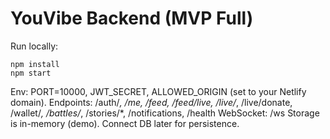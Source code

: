 # YouVibe Backend (MVP Full)
Run locally:
```
npm install
npm start
```
Env: PORT=10000, JWT_SECRET, ALLOWED_ORIGIN (set to your Netlify domain).
Endpoints: /auth/*, /me, /feed, /feed/live, /live/*, /live/donate, /wallet/*, /battles/*, /stories/*, /notifications, /health
WebSocket: /ws
Storage is in-memory (demo). Connect DB later for persistence.
